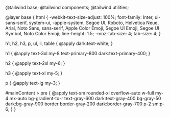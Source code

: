 @tailwind base;
@tailwind components;
@tailwind utilities;

@layer base {
  html {
    -webkit-text-size-adjust: 100%;
    font-family:
      Inter,
      ui-sans-serif,
      system-ui,
      -apple-system,
      Segoe UI,
      Roboto,
      Helvetica Neue,
      Arial,
      Noto Sans,
      sans-serif,
      Apple Color Emoji,
      Segoe UI Emoji,
      Segoe UI Symbol,
      Noto Color Emoji;
    line-height: 1.5;
    -moz-tab-size: 4;
    tab-size: 4;
  }

  h1,
  h2,
  h3,
  p,
  ul,
  li,
  table {
    @apply dark:text-white;
  }

  h1 {
    @apply text-3xl my-8 text-primary-800 dark:text-primary-400;
  }

  h2 {
    @apply text-2xl my-6;
  }

  h3 {
    @apply text-xl my-5;
  }

  p {
    @apply text-lg my-3;
  }

  #mainContent > pre {
    @apply text-sm rounded-xl overflow-auto w-full my-4 mx-auto bg-gradient-to-r text-gray-600 dark:text-gray-400 bg-gray-50 dark:bg-gray-900 border border-gray-200 dark:border-gray-700 p-2 sm:p-6;
  }
}